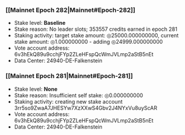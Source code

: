 ### [[Mainnet Epoch 282|Mainnet#Epoch-282]]
* Stake level: **Baseline**
* Stake reason: No leader slots; 353557 credits earned in epoch 281
* Staking activity: target stake amount: ◎25000.000000000, current stake amount: ◎1.000000000 - adding ◎24999.000000000
* Vote account address: 6v3hEkQ89u9cchjFYp2ZLeHFspQcWmJVLmp2aStB5nEt
* Data Center: 24940-DE-Falkenstein
### [[Mainnet Epoch 281|Mainnet#Epoch-281]]
* Stake level: **None**
* Stake reason: Insufficient self stake: ◎0.000000000
* Staking activity: creating new stake account 3rr5so9ZwaA7JHESYw7XzXXwS4Gbv2J4NYxVu8uyScAR
* Vote account address: 6v3hEkQ89u9cchjFYp2ZLeHFspQcWmJVLmp2aStB5nEt
* Data Center: 24940-DE-Falkenstein